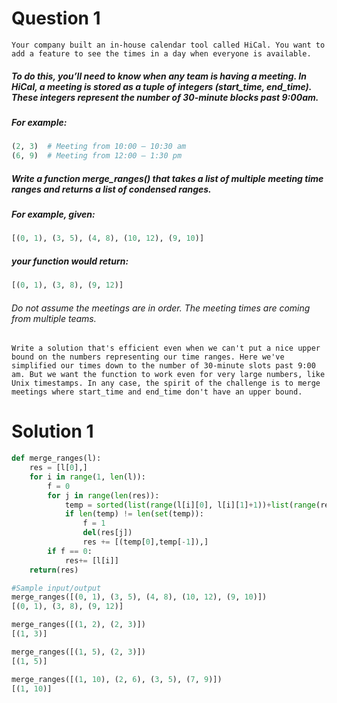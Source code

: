 Question 1
==========

    Your company built an in-house calendar tool called HiCal. You want to add a feature to see the times in a day when everyone is available.

##### To do this, you’ll need to know when any team is having a meeting. In HiCal, a meeting is stored as a tuple of integers (start_time, end_time). These integers represent the number of 30-minute blocks past 9:00am.

##### For example:

```python    
(2, 3)  # Meeting from 10:00 – 10:30 am
(6, 9)  # Meeting from 12:00 – 1:30 pm
```

##### Write a function merge_ranges() that takes a list of multiple meeting time ranges and returns a list of condensed ranges.

##### For example, given:

```python
[(0, 1), (3, 5), (4, 8), (10, 12), (9, 10)]
```

##### your function would return:

```python
[(0, 1), (3, 8), (9, 12)]
```

###### Do not assume the meetings are in order. The meeting times are coming from multiple teams.

    Write a solution that's efficient even when we can't put a nice upper bound on the numbers representing our time ranges. Here we've simplified our times down to the number of 30-minute slots past 9:00 am. But we want the function to work even for very large numbers, like Unix timestamps. In any case, the spirit of the challenge is to merge meetings where start_time and end_time don't have an upper bound.

Solution 1
==========

```python
def merge_ranges(l):
    res = [l[0],]
    for i in range(1, len(l)):
        f = 0
        for j in range(len(res)):
            temp = sorted(list(range(l[i][0], l[i][1]+1))+list(range(res[j][0], res[j][1]+1)))
            if len(temp) != len(set(temp)):
                f = 1
                del(res[j])
                res += [(temp[0],temp[-1]),]                
        if f == 0:
            res+= [l[i]]
    return(res)            

#Sample input/output
merge_ranges([(0, 1), (3, 5), (4, 8), (10, 12), (9, 10)])
[(0, 1), (3, 8), (9, 12)]

merge_ranges([(1, 2), (2, 3)])
[(1, 3)]

merge_ranges([(1, 5), (2, 3)])
[(1, 5)]

merge_ranges([(1, 10), (2, 6), (3, 5), (7, 9)])
[(1, 10)]
```
